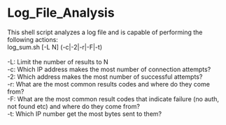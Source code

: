 # Log_File_Analysis
This shell script analyzes a log file and is capable of performing the following actions:
<br>
log_sum.sh [-L N] (-c|-2|-r|-F|-t) <filename> <br><br>
-L: Limit the number of results to N <br>
-c: Which IP address makes the most number of connection attempts?<br>
-2: Which address makes the most number of successful attempts? <br>
-r: What are the most common results codes and where do they come
from? <br>
-F: What are the most common result codes that indicate failure (no
auth, not found etc) and where do they come from? <br>
-t: Which IP number get the most bytes sent to them? <br>
